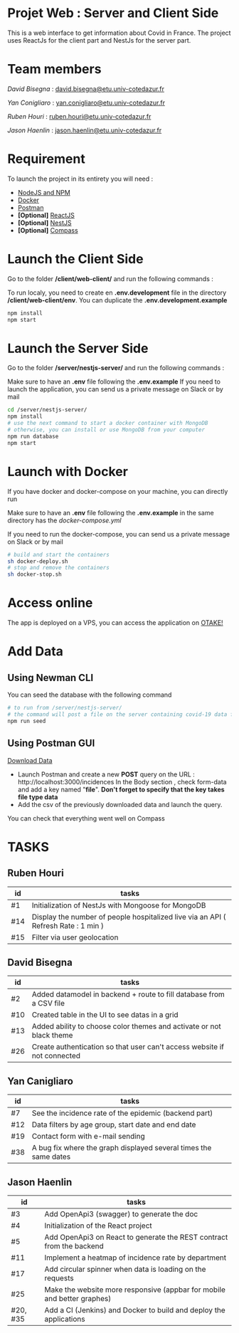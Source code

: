 # Projet Web : Server and Client Side

This is a web interface to get information about Covid in France.
The project uses ReactJs for the client part and NestJs for the server part.

# Team members

 *David Bisegna* : david.bisegna@etu.univ-cotedazur.fr

 *Yan Conigliaro* : yan.conigliaro@etu.univ-cotedazur.fr

 *Ruben Houri* : ruben.houri@etu.univ-cotedazur.fr

 *Jason Haenlin* : jason.haenlin@etu.univ-cotedazur.fr

# Requirement

To launch the project in its entirety you will need :

 - [NodeJS and NPM](https://nodejs.org/fr/download/)
 - [Docker](https://www.docker.com/)
 - [Postman](https://www.postman.com/)
 - **[Optional]** [ReactJS](https://fr.reactjs.org/)
 - **[Optional]** [NestJS](https://nestjs.com/)
 - **[Optional]** [Compass](https://www.mongodb.com/products/compass)

# Launch the Client Side

Go to the folder **/client/web-client/** and run the following commands :

To run localy, you need to create en **.env.development** file in the directory **/client/web-client/env**. You can duplicate the **.env.development.example**

```sh
npm install
npm start
```

# Launch the Server Side

Go to the folder **/server/nestjs-server/** and run the following commands :

Make sure to have an **.env** file following the **.env.example**
If you need to launch the application, you can send us a private message on Slack or by mail

```sh
cd /server/nestjs-server/
npm install
# use the next command to start a docker container with MongoDB
# otherwise, you can install or use MongoDB from your computer
npm run database
npm start
```

# Launch with Docker

If you have docker and docker-compose on your machine, you can directly run

Make sure to have an **.env** file following the **.env.example** in the same directory has the *docker-compose.yml*

If you need to run the docker-compose, you can send us a private message on Slack or by mail

```sh
# build and start the containers
sh docker-deploy.sh
# stop and remove the containers
sh docker-stop.sh
```

# Access online

The app is deployed on a VPS, you can access the application on
[OTAKE!](http://site1.otakedev.com)
# Add Data

## Using Newman CLI

You can seed the database with the following command

```sh
# to run from /server/nestjs-server/
# the command will post a file on the server containing covid-19 data from data.gouv
npm run seed
```
## Using Postman GUI

[ Download Data ](https://www.data.gouv.fr/fr/datasets/r/ad09241e-52fa-4be8-8298-e5760b43cae2)

- Launch Postman and create a new **POST** query on the URL : http://localhost:3000/incidences
In the Body section , check form-data  and add a key named "**file**".
**Don't forget to specify that the key takes file type data**
- Add the csv of the previously downloaded data and launch the query.

You can check that everything went well on Compass

# TASKS

## Ruben Houri

| id  | tasks                                                                              |
| --- | ---------------------------------------------------------------------------------- |
| #1  | Initialization of NestJs with Mongoose for MongoDB                                 |
| #14 | Display the number of people hospitalized live via an API ( Refresh Rate : 1 min ) |
| #15 | Filter via user geolocation                                                        |

## David Bisegna

| id  | tasks                                                                    |
| --- | ------------------------------------------------------------------------ |
| #2  | Added datamodel in backend + route to fill database from a CSV file      |
| #10 | Created table in the UI to see datas in a grid                           |
| #13 | Added ability to choose color themes and activate or not black theme     |
| #26 | Create authentication so that user can't access website if not connected |

## Yan Canigliaro

| id  | tasks                                                            |
| --- | ---------------------------------------------------------------- |
| #7  | See the incidence rate of the epidemic (backend part)            |
| #12 | Data filters by age group, start date and end date               |
| #19 | Contact form with e-mail sending                                 |
| #38 | A bug fix where the graph displayed several times the same dates |
## Jason Haenlin

| id       | tasks                                                                   |
| -------- | ----------------------------------------------------------------------- |
| #3       | Add OpenApi3 (swagger) to generate the doc                              |
| #4       | Initialization of the React project                                     |
| #5       | Add OpenApi3 on React to generate the REST contract from the backend    |
| #11      | Implement a heatmap of incidence rate by department                     |
| #17      | Add circular spinner when data is loading on the requests               |
| #25      | Make the website more responsive (appbar for mobile and better graphes) |
| #20, #35 | Add a CI (Jenkins) and Docker to build and deploy the applications      |
